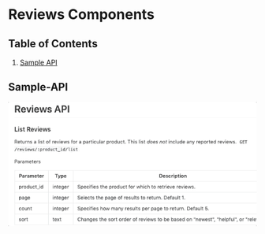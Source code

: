 # Reviews Components

## Table of Contents

1. [Sample API](#Sample-API)

## Sample-API

<p align="center">
<img src="reviewslistapi.gif">
</p>
